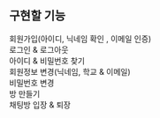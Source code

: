 <h2> 구현할 기능 </h2>
<div> 회원가입(아이디, 닉네임 확인 , 이메일 인증) </div>
<div> 로그인 & 로그아웃 </div>
<div> 아이디 & 비밀번호 찾기 </div>
<div> 회원정보 변경(닉네임, 학교 & 이메일) </div>
<div> 비밀번호 변경 </div>
<div> 방 만들기 </div>
<div> 채팅방 입장 & 퇴장 </div>
